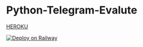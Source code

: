 # Python-Telegram-Evalute

[HEROKU](https://heroku.com/deploy)

[![Deploy on Railway](https://railway.app/button.svg)](https://railway.app/new/template?template=https%3A%2F%2Fgithub.com%2Fperry-xd%2Fpython-telegram-evalute&envs=BOT_TOKEN)
